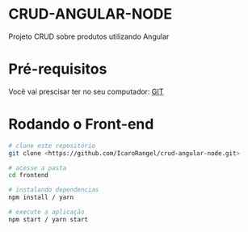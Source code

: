 # CRUD-ANGULAR-NODE
Projeto CRUD sobre produtos utilizando Angular

# Pré-requisitos
Você vai prescisar ter no seu computador:
[GIT](https://git-scm.com/)

# Rodando o Front-end

```bash
# clone este repositório
git clone <https://github.com/IcaroRangel/crud-angular-node.git>

# acesse a pasta
cd frontend

# instalando dependencias
npm install / yarn

# execute a aplicação
npm start / yarn start
